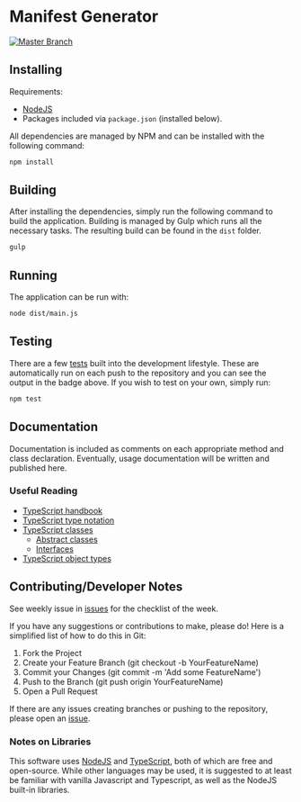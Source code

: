# Manifest Generator

[![Master Branch](https://github.com/DigitalPiranesiStorage/Manifest-Generator/actions/workflows/build-master-using-gulp.yml/badge.svg?branch=master)](https://github.com/DigitalPiranesiStorage/Manifest-Generator/actions/workflows/build-master-using-gulp.yml)

## Installing
Requirements:
* [NodeJS](https://nodejs.org/en/)
* Packages included via ```package.json``` (installed below).

All dependencies are managed by NPM and can be installed with the following
command:

```bash
npm install
```

## Building
After installing the dependencies, simply run the following command to build the application.
Building is managed by Gulp which runs all the necessary tasks. The resulting
build can be found in the ```dist``` folder.

```bash
gulp
```

## Running
The application can be run with:

```bash
node dist/main.js
```

## Testing
There are a few [tests](./test) built into the development lifestyle. These are automatically run on each push to the repository and you can see the output in the badge above. If you wish to test on your own, simply run:

```bash
npm test
```

## Documentation
Documentation is included as comments on each appropriate method and class declaration. Eventually, usage documentation will be written and published here.

### Useful Reading
* [TypeScript handbook](https://www.typescriptlang.org/docs/handbook/intro.html)
* [TypeScript type notation](https://www.tutorialsteacher.com/typescript/type-annotation)
* [TypeScript classes](https://www.typescriptlang.org/docs/handbook/2/classes.html)
  * [Abstract classes](https://www.tutorialsteacher.com/typescript/abstract-class)
  * [Interfaces](https://www.tutorialsteacher.com/typescript/typescript-interface)
* [TypeScript object types](https://www.typescriptlang.org/docs/handbook/2/objects.html)

## Contributing/Developer Notes
See weekly issue in [issues](https://github.com/DigitalPiranesiStorage/Manifest-Generator/issues) for the checklist of the week.

If you have any suggestions or contributions to make, please do! Here is a simplified list of how to do this in Git:

1. Fork the Project
2. Create your Feature Branch (git checkout -b YourFeatureName)
3. Commit your Changes (git commit -m 'Add some FeatureName')
4. Push to the Branch (git push origin YourFeatureName)
5. Open a Pull Request

If there are any issues creating branches or pushing to the repository, please open an [issue](https://github.com/DigitalPiranesiStorage/Manifest-Generator/issues).

### Notes on Libraries
This software uses [NodeJS](https://www.nodejs.org) and [TypeScript](https://www.typescriptlang.org/docs/handbook/typescript-in-5-minutes.html), both of which are free and open-source. While other languages may be used, it is suggested to at least be familiar with vanilla Javascript and Typescript, as well as the NodeJS built-in libraries.
